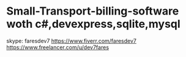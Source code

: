 # Small-Transport-billing-software woth c#,devexpress,sqlite,mysql

skype: faresdev7
https://www.fiverr.com/faresdev7
https://www.freelancer.com/u/dev7fares
